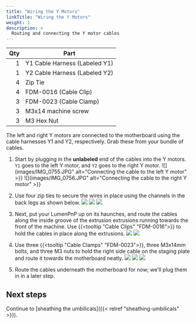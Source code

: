 ```yaml
---
title: "Wiring the Y Motors"
linkTitle: "Wiring the Y Motors"
weight: 1
description: >
  Routing and connecting the Y motor cables
---
```


| Qty | Part                                    |
|----:|-----------------------------------------|
|   1 | Y1 Cable Harness (Labeled Y1)           |
|   1 | Y2 Cable Harness (Labeled Y2)           |
|   4 | Zip Tie                                 |
|   4 | FDM-0016 (Cable Clip)                   |
|   3 | FDM-0023 (Cable Clamp)                  |
|   3 | M3x14 machine screw                     |
|   3 | M3 Hex Nut                              |

The left and right Y motors are connected to the motherboard using the cable harnesses Y1 and Y2, respectively. Grab these from your bundle of cables.

1. Start by plugging in the **unlabeled** end of the cables into the Y motors. `Y1` goes to the left Y motor, and `Y2` goes to the right Y motor.
  ![](images/IMG_0755.JPG" alt="Connecting the cable to the left Y motor" >}}
  ![](images/IMG_0756.JPG" alt="Connecting the cable to the right Y motor" >}}

2. Use four zip ties to secure the wires in place using the channels in the back legs as shown below.
  ![](images/IMG_0757.JPG)
  ![](images/IMG_0758.JPG)
  ![](images/IMG_0760.JPG)

3. Next, put your LumenPnP up on its haunches, and route the cables along the inside groove of the extrusion extrusions running towards the front of the machine. Use {{<tooltip "Cable Clips" "FDM-0016">}} to hold the cables in place along the extrusions.
  ![](images/IMG_0762.JPG)
  ![](images/IMG_0763.JPG)

4. Use three {{<tooltip "Cable Clamps" "FDM-0023">}}, three M3x14mm bolts, and three M3 nuts to hold the right side cable on the staging plate and route it towards the motherboard neatly.
  ![](images/IMG_0767.JPG)
  ![](images/IMG_0768.JPG)
  ![](images/IMG_0769.JPG)

5. Route the cables underneath the motherboard for now; we'll plug them in in a later step.

## Next steps

Continue to [sheathing the umbilicals]({{< relref "sheathing-umbilicals" >}}).